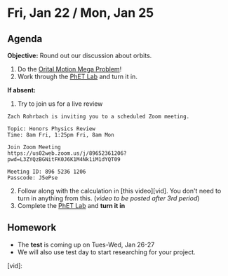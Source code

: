 Fri, Jan 22 / Mon, Jan 25
==================

Agenda
---------
**Objective:** Round out our discussion about orbits.

1. Do the [Orital Motion Mega Problem][prob]!
2. Work through the [PhET Lab][phet] and turn it in.


**If absent:**

 1. Try to join us for a live review
```
Zach Rohrbach is inviting you to a scheduled Zoom meeting.

Topic: Honors Physics Review
Time: 8am Fri, 1:25pm Fri, 8am Mon

Join Zoom Meeting
https://us02web.zoom.us/j/89652361206?pwd=L3ZYQzBGNitFK0J6K1M4Nk1iM1dYQT09

Meeting ID: 896 5236 1206
Passcode: J5ePse
```
 2. Follow along with the calculation in [this video][vid].  You don't need to turn in anything from this. (*video to be posted after 3rd period*)
 3. Complete the [PhET Lab][phet] and **turn it in**

Homework 
-------------
- The **test** is coming up on Tues-Wed, Jan 26-27
- We will also use test day to start researching for your project.

[prob]: https://avon.schoology.com/assignment/4579659508/
[phet]: https://avon.schoology.com/assignment/4579705197/
[vid]:
<!--stackedit_data:
eyJoaXN0b3J5IjpbMTU3OTQyNDkzNSwtOTkwMDAyNTE2LC0xMz
I3NjI0MTcyLC03OTY1MDU4NDVdfQ==
-->